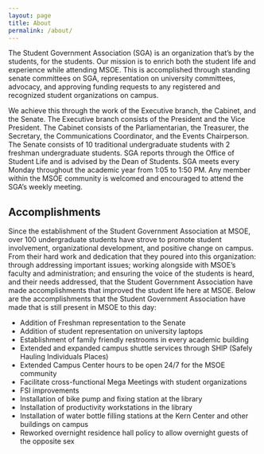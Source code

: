```yaml
---
layout: page
title: About
permalink: /about/
---
```


The Student Government Association (SGA) is an organization that’s by the students, for the students. Our mission is to enrich both the student life and experience while attending MSOE. This is accomplished through standing senate committees on SGA, representation on university committees, advocacy, and approving funding requests to any registered and recognized student organizations on campus.

We achieve this through the work of the Executive branch, the Cabinet, and the Senate. The Executive branch consists of the President and the Vice President. The Cabinet consists of the Parliamentarian, the Treasurer, the Secretary, the Communications Coordinator, and the Events Chairperson. The Senate consists of 10 traditional undergraduate students with 2 freshman undergraduate students. SGA reports through the Office of Student Life and is advised by the Dean of Students. SGA meets every Monday throughout the academic year from 1:05 to 1:50 PM. Any member within the MSOE community is welcomed and encouraged to attend the SGA’s weekly meeting.

## Accomplishments
Since the establishment of the Student Government Association at MSOE, over 100 undergraduate students have strove to promote student involvement, organizational development, and positive change on campus. From their hard work and dedication that they poured into this organization: through addressing important issues; working alongside with MSOE’s faculty and administration; and ensuring the voice of the students is heard, and their needs addressed, that the Student Government Association have made accomplishments that improved the student life here at MSOE. Below are the accomplishments that the Student Government Association have made that is still present in MSOE to this day:

* Addition of Freshman representation to the Senate
* Addition of student representation on university laptops
* Establishment of family friendly restrooms in every academic building
* Extended and expanded campus shuttle services through SHIP (Safely Hauling Individuals Places)
* Extended Campus Center hours to be open 24/7 for the MSOE community
* Facilitate cross-functional Mega Meetings with student organizations
* FSI improvements
* Installation of bike pump and fixing station at the library
* Installation of productivity workstations in the library
* Installation of water bottle filling stations at the Kern Center and other buildings on campus
* Reworked overnight residence hall policy to allow overnight guests of the opposite sex
